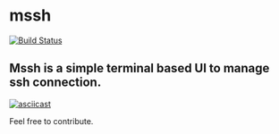 # mssh

[![Build Status](https://travis-ci.org/pushthat/mssh.svg?branch=master)](https://travis-ci.org/pushthat/mssh)

<h2>Mssh is a simple terminal based UI to manage ssh connection.</h2>

[![asciicast](https://asciinema.org/a/3KInkmzneXOYs5Sk04kZkrC1b.png)](https://asciinema.org/a/3KInkmzneXOYs5Sk04kZkrC1b)

Feel free to contribute.
